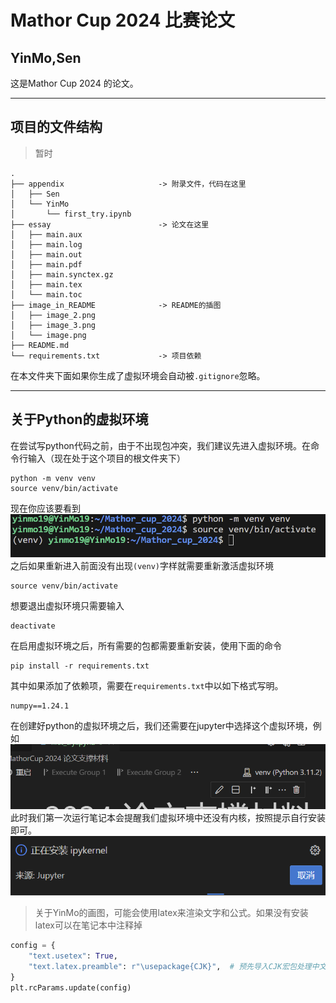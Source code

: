 # Mathor Cup 2024 比赛论文
## YinMo,Sen

这是Mathor Cup 2024 的论文。

---
## 项目的文件结构
> 暂时
```shell
.
├── appendix                     -> 附录文件，代码在这里
│   ├── Sen
│   └── YinMo
│       └── first_try.ipynb
├── essay                        -> 论文在这里
│   ├── main.aux
│   ├── main.log
│   ├── main.out
│   ├── main.pdf
│   ├── main.synctex.gz
│   ├── main.tex
│   └── main.toc
├── image_in_README              -> README的插图
│   ├── image_2.png
│   ├── image_3.png
│   └── image.png
├── README.md
└── requirements.txt             -> 项目依赖
```
在本文件夹下面如果你生成了虚拟环境会自动被`.gitignore`忽略。

---
## 关于Python的虚拟环境
在尝试写python代码之前，由于不出现包冲突，我们建议先进入虚拟环境。在命令行输入（现在处于这个项目的根文件夹下）
```shell
python -m venv venv
source venv/bin/activate
```
现在你应该要看到
![venv](image_in_README/image.png)
之后如果重新进入前面没有出现`(venv)`字样就需要重新激活虚拟环境
```shell
source venv/bin/activate
```
想要退出虚拟环境只需要输入
```shell
deactivate
```

在启用虚拟环境之后，所有需要的包都需要重新安装，使用下面的命令
```shell
pip install -r requirements.txt
```
其中如果添加了依赖项，需要在`requirements.txt`中以如下格式写明。
```
numpy==1.24.1
```
在创建好python的虚拟环境之后，我们还需要在jupyter中选择这个虚拟环境，例如
![venv_2](image_in_README/image_2.png)
此时我们第一次运行笔记本会提醒我们虚拟环境中还没有内核，按照提示自行安装即可。
![ikernal](image_in_README/image_3.png)

> 关于YinMo的画图，可能会使用latex来渲染文字和公式。如果没有安装latex可以在笔记本中注释掉
```python
config = {
    "text.usetex": True,
    "text.latex.preamble": r"\usepackage{CJK}",  # 预先导入CJK宏包处理中文
}
plt.rcParams.update(config)
```

